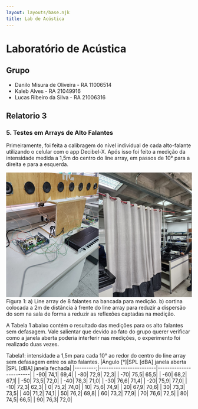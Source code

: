 ```yaml
---
layout: layouts/base.njk
title: Lab de Acústica
---
```


# Laboratório de Acústica

## Grupo

- Danilo Misura de Oliveira - RA 11006514
- Kaleb Alves - RA 21049916
- Lucas Ribeiro da Silva - RA 21006316

## Relatorio 3

### 5. Testes em Arrays de Alto Falantes

Primeiramente, foi feita a calibragem do nível individual de cada alto-falante utilizando o celular com o app Decibel-X. Após isso foi feito a medição da intensidade medida a 1,5m do centro do line array, em passos de 10° para a direita e para a esquerda.

![Figura 1](./fotos/lab3/fig1.png)
Figura 1: a) Line array de 8 falantes na bancada para medição. b) cortina colocada a 2m de distância à frente do line array para reduzir a dispersão do som na sala de forma a reduzir as reflexões captadas na medição.

A Tabela 1 abaixo contém o resultado das medições para os alto falantes sem defasagem. Vale salientar que devido ao fato do grupo querer verificar como a janela aberta poderia interferir nas medições, o experimento foi realizado duas vezes.

Tabela1: intensidade a 1,5m para cada 10° ao redor do centro do line array sem defasagem entre os alto falantes.
|Ângulo [°]|SPL [dBA] janela aberta |SPL [dBA] janela fechada|
|---------;|------------------------|------------------------|
|       -90|                    74,1|                    69,4|
|       -80|                    72,9|                    72,3|
|       -70|                    75,5|                    65,5|
|       -60|                    68,2|                    67,1|
|       -50|                    73,5|                    72,0|
|       -40|                    78,3|                    71,0|
|       -30|                    76,6|                    71,4|
|       -20|                    75,9|                    77,0|
|       -10|                    72,3|                    62,3|
|         0|                    75,2|                    74,0|
|        10|                    75,6|                    74,9|
|        20|                    67,9|                    70,6|
|        30|                    73,3|                    73,5|
|        40|                    71,2|                    74,1|
|        50|                    76,2|                    69,8|
|        60|                    73,2|                    77,9|
|        70|                    76,6|                    72,5|
|        80|                    74,5|                    66,5|
|        90|                    76,3|                    72,0|

